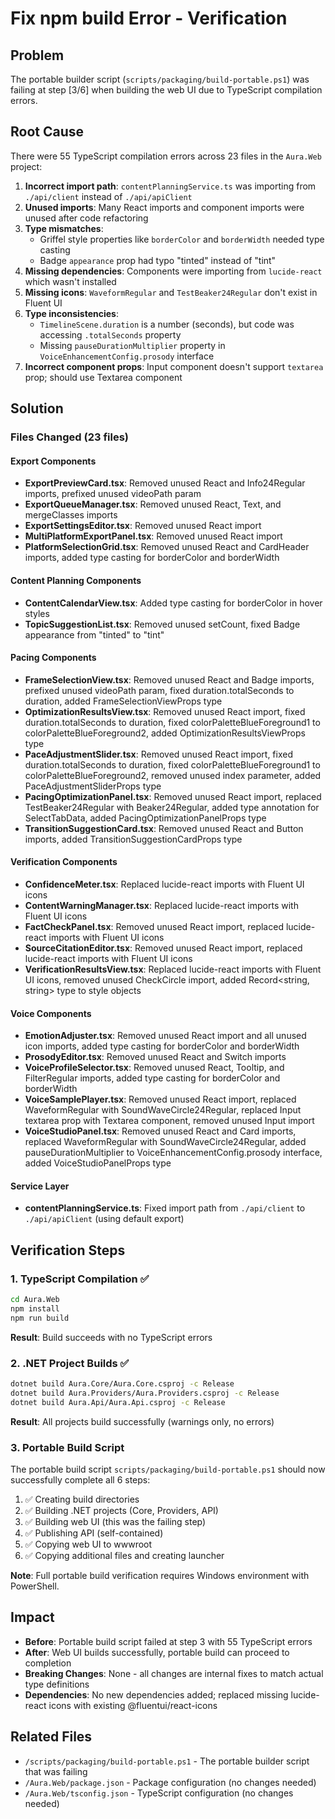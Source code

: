# Fix npm build Error - Verification

## Problem
The portable builder script (`scripts/packaging/build-portable.ps1`) was failing at step [3/6] when building the web UI due to TypeScript compilation errors.

## Root Cause
There were 55 TypeScript compilation errors across 23 files in the `Aura.Web` project:

1. **Incorrect import path**: `contentPlanningService.ts` was importing from `./api/client` instead of `./api/apiClient`
2. **Unused imports**: Many React imports and component imports were unused after code refactoring
3. **Type mismatches**: 
   - Griffel style properties like `borderColor` and `borderWidth` needed type casting
   - Badge `appearance` prop had typo "tinted" instead of "tint"
4. **Missing dependencies**: Components were importing from `lucide-react` which wasn't installed
5. **Missing icons**: `WaveformRegular` and `TestBeaker24Regular` don't exist in Fluent UI
6. **Type inconsistencies**: 
   - `TimelineScene.duration` is a number (seconds), but code was accessing `.totalSeconds` property
   - Missing `pauseDurationMultiplier` property in `VoiceEnhancementConfig.prosody` interface
7. **Incorrect component props**: Input component doesn't support `textarea` prop; should use Textarea component

## Solution

### Files Changed (23 files)

#### Export Components
- **ExportPreviewCard.tsx**: Removed unused React and Info24Regular imports, prefixed unused videoPath param
- **ExportQueueManager.tsx**: Removed unused React, Text, and mergeClasses imports
- **ExportSettingsEditor.tsx**: Removed unused React import
- **MultiPlatformExportPanel.tsx**: Removed unused React import
- **PlatformSelectionGrid.tsx**: Removed unused React and CardHeader imports, added type casting for borderColor and borderWidth

#### Content Planning Components
- **ContentCalendarView.tsx**: Added type casting for borderColor in hover styles
- **TopicSuggestionList.tsx**: Removed unused setCount, fixed Badge appearance from "tinted" to "tint"

#### Pacing Components
- **FrameSelectionView.tsx**: Removed unused React and Badge imports, prefixed unused videoPath param, fixed duration.totalSeconds to duration, added FrameSelectionViewProps type
- **OptimizationResultsView.tsx**: Removed unused React import, fixed duration.totalSeconds to duration, fixed colorPaletteBlueForeground1 to colorPaletteBlueForeground2, added OptimizationResultsViewProps type
- **PaceAdjustmentSlider.tsx**: Removed unused React import, fixed duration.totalSeconds to duration, fixed colorPaletteBlueForeground1 to colorPaletteBlueForeground2, removed unused index parameter, added PaceAdjustmentSliderProps type
- **PacingOptimizationPanel.tsx**: Removed unused React import, replaced TestBeaker24Regular with Beaker24Regular, added type annotation for SelectTabData, added PacingOptimizationPanelProps type
- **TransitionSuggestionCard.tsx**: Removed unused React and Button imports, added TransitionSuggestionCardProps type

#### Verification Components
- **ConfidenceMeter.tsx**: Replaced lucide-react imports with Fluent UI icons
- **ContentWarningManager.tsx**: Replaced lucide-react imports with Fluent UI icons  
- **FactCheckPanel.tsx**: Removed unused React import, replaced lucide-react imports with Fluent UI icons
- **SourceCitationEditor.tsx**: Removed unused React import, replaced lucide-react imports with Fluent UI icons
- **VerificationResultsView.tsx**: Replaced lucide-react imports with Fluent UI icons, removed unused CheckCircle import, added Record<string, string> type to style objects

#### Voice Components
- **EmotionAdjuster.tsx**: Removed unused React import and all unused icon imports, added type casting for borderColor and borderWidth
- **ProsodyEditor.tsx**: Removed unused React and Switch imports
- **VoiceProfileSelector.tsx**: Removed unused React, Tooltip, and FilterRegular imports, added type casting for borderColor and borderWidth
- **VoiceSamplePlayer.tsx**: Removed unused React import, replaced WaveformRegular with SoundWaveCircle24Regular, replaced Input textarea prop with Textarea component, removed unused Input import
- **VoiceStudioPanel.tsx**: Removed unused React and Card imports, replaced WaveformRegular with SoundWaveCircle24Regular, added pauseDurationMultiplier to VoiceEnhancementConfig.prosody interface, added VoiceStudioPanelProps type

#### Service Layer
- **contentPlanningService.ts**: Fixed import path from `./api/client` to `./api/apiClient` (using default export)

## Verification Steps

### 1. TypeScript Compilation ✅
```bash
cd Aura.Web
npm install
npm run build
```
**Result**: Build succeeds with no TypeScript errors

### 2. .NET Project Builds ✅
```bash
dotnet build Aura.Core/Aura.Core.csproj -c Release
dotnet build Aura.Providers/Aura.Providers.csproj -c Release  
dotnet build Aura.Api/Aura.Api.csproj -c Release
```
**Result**: All projects build successfully (warnings only, no errors)

### 3. Portable Build Script
The portable build script `scripts/packaging/build-portable.ps1` should now successfully complete all 6 steps:
1. ✅ Creating build directories
2. ✅ Building .NET projects (Core, Providers, API)
3. ✅ Building web UI (this was the failing step)
4. ✅ Publishing API (self-contained)
5. ✅ Copying web UI to wwwroot
6. ✅ Copying additional files and creating launcher

**Note**: Full portable build verification requires Windows environment with PowerShell.

## Impact
- **Before**: Portable build script failed at step 3 with 55 TypeScript errors
- **After**: Web UI builds successfully, portable build can proceed to completion
- **Breaking Changes**: None - all changes are internal fixes to match actual type definitions
- **Dependencies**: No new dependencies added; replaced missing lucide-react icons with existing @fluentui/react-icons

## Related Files
- `/scripts/packaging/build-portable.ps1` - The portable builder script that was failing
- `/Aura.Web/package.json` - Package configuration (no changes needed)
- `/Aura.Web/tsconfig.json` - TypeScript configuration (no changes needed)
